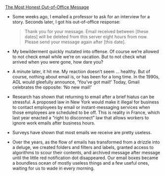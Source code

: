 [The Most Honest Out-of-Office Message](https://www.theatlantic.com/technology/archive/2018/06/out-of-office-message-email/562394/)

- Some weeks ago, I emailed a professor to ask for an interview for a story. Seconds later, I got his out-of-office response:

  > Thank you for your message. Email received between [these dates] will be deleted from this server eight hours from now.
Please send your message again after [this date].

- My bewilderment quickly mutated into offense. Of course we’re allowed to not check email while we’re on vacation.
But to not check what arrived when you were gone, how dare you?

- A minute later, it hit me. My reaction doesn’t seem ... healthy. But of course, nothing about email is, or has been for a long
time. In the 1990s, AOL would gleefully announce, ‘You’ve got mail!’ Today, Gmail celebrates the opposite: ‘No new mail!’

- Research has shown that returning to email after a brief hiatus can be stressful. A proposed law in New York would make it
illegal for business to contact employees by email or instant-messaging services when those employees are scheduled to be off.
This is reality in France, which last year enacted a “right to disconnect” law that allows workers to ignore work emails after
business hours.

- Surveys have shown that most emails we receive are pretty useless.

- Over the years, as the flow of emails has transformed from a drizzle into a deluge, we created folders and filters and labels,
granted access to algorithms to scour their contents, and archived message after message until the little red notification dot
disappeared. Our email boxes became a boundless ocean of mostly useless things and a few useful ones, waiting for us to wade in
every morning.
